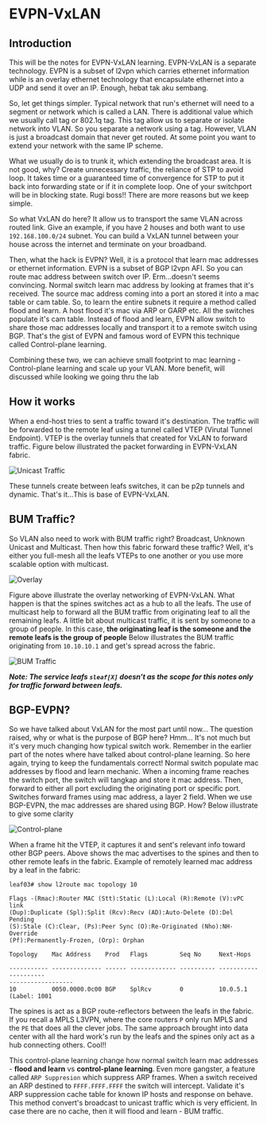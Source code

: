 # EVPN-VxLAN

## Introduction

This will be the notes for EVPN-VxLAN learning. EVPN-VxLAN is a separate technology. EVPN is a subset of l2vpn which carries ethernet information while is an overlay ethernet technology that encapsulate ethernet into a UDP and send it over an IP. Enough, hebat tak aku sembang.

So, let get things simpler. Typical network that run's ethernet will need to a segment or network which is called a LAN. There is additional value which we usually call tag or 802.1q tag. This tag allow us to separate or isolate network into VLAN. So you separate a network using a tag. However, VLAN is just a broadcast domain that never get routed. At some point you want to extend your network with the same IP scheme.

What we usually do is to trunk it, which extending the broadcast area. It is not good, why? Create unnecessary traffic, the reliance of STP to avoid loop. It takes time or a guaranteed time of convergence for STP to put it back into forwarding state or if it in complete loop. One of your switchport will be in blocking state. Rugi boss!! There are more reasons but we keep simple.

So what VxLAN do here? It allow us to transport the same VLAN across routed link. Give an example, if you have 2 houses and both want to use `192.168.100.0/24` subnet. You can build a VxLAN tunnel between your house across the internet and terminate on your broadband.

Then, what the hack is EVPN? Well, it is a protocol that learn mac addresses or ethernet information. EVPN is a subset of BGP l2vpn AFI. So you can route mac address between switch over IP. Erm...doesn't seems convincing. Normal switch learn mac address by looking at frames that it's received. The source mac address coming into a port an stored it into a mac table or cam table. So, to learn the entire subnets it require a method called flood and learn. A host flood it's mac via ARP or GARP etc. All the switches populate it's cam table. Instead of flood and learn, EVPN allow switch to share those mac addresses locally and transport it to a remote switch using BGP. That's the gist of EVPN and famous word of EVPN this technique called Control-plane learning.

Combining these two, we can achieve small footprint to mac learning - Control-plane learning and scale up your VLAN. More benefit, will discussed while looking we going thru the lab

## How it works

When a end-host tries to sent a traffic toward it's destination. The traffic will be forwarded to the remote leaf using a tunnel called VTEP (Virutal Tunnel Endpoint). VTEP is the overlay tunnels that created for VxLAN to forward traffic. Figure below illustrated the packet forwarding in EVPN-VxLAN fabric.

![Unicast Traffic](https://github.com/meorkamalmeorsulaiman/DC-Tech/blob/EVPN-VxLAN/EVPN-VxLAN/diagrams/EVPN-VxLAN-Unicast%20Traffic.jpg)

These tunnels create between leafs switches, it can be p2p tunnels and dynamic. That's it...This is base of EVPN-VxLAN.

## BUM Traffic?

So VLAN also need to work with BUM traffic right? Broadcast, Unknown Unicast and Multicast. Then how this fabric forward these traffic? Well, it's either you full-mesh all the leafs VTEPs to one another or you use more scalable option with multicast.

![Overlay](https://github.com/meorkamalmeorsulaiman/DC-Tech/blob/EVPN-VxLAN/EVPN-VxLAN/diagrams/EVPN-VxLAN-Overlay.jpg)

Figure above illustrate the overlay networking of EVPN-VxLAN. What happen is that the spines switches act as a hub to all the leafs. The use of multicast help to forward all the BUM traffic from originating leaf to all the remaining leafs. A little bit about multicast traffic, it is sent by someone to a group of people. In this case, **the originating leaf is the someone and the remote leafs is the group of people** Below illustrates the BUM traffic originating from `10.10.10.1` and get's spread across the fabric.

![BUM Traffic](https://github.com/meorkamalmeorsulaiman/DC-Tech/blob/EVPN-VxLAN/EVPN-VxLAN/diagrams/EVPN-VxLAN-BUM%20Traffic.jpg)

__*Note: The service leafs `sleaf[X]` doesn't as the scope for this notes only for traffic forward between leafs.*__


## BGP-EVPN?

So we have talked about VxLAN for the most part until now... The question raised, why or what is the purpose of BGP here? Hmm... It's not much but it's very much changing how typical switch work. Remember in the earlier part of the notes where have talked about control-plane learning. So here again, trying to keep the fundamentals correct! Normal switch populate mac addresses by flood and learn mechanic. When a incoming frame reaches the switch port, the switch will tangkap and store it mac address. Then, forward to either all port excluding the originating port or specific port. Switches forward frames using mac address, a layer 2 field. When we use BGP-EVPN, the mac addresses are shared using BGP. How? Below illustrate to give some clarity

![Control-plane](https://github.com/meorkamalmeorsulaiman/DC-Tech/blob/EVPN-VxLAN/EVPN-VxLAN/diagrams/EVPN-VxLAN-Control-Plan%20Learning.jpg)

When a frame hit the VTEP, it captures it and sent's relevant info toward other BGP peers. Above shows the mac advertises to the spines and then to other remote leafs in the fabric. Example of remotely learned mac address by a leaf in the fabric:

```
leaf03# show l2route mac topology 10

Flags -(Rmac):Router MAC (Stt):Static (L):Local (R):Remote (V):vPC link 
(Dup):Duplicate (Spl):Split (Rcv):Recv (AD):Auto-Delete (D):Del Pending
(S):Stale (C):Clear, (Ps):Peer Sync (O):Re-Originated (Nho):NH-Override
(Pf):Permanently-Frozen, (Orp): Orphan

Topology    Mac Address    Prod   Flags         Seq No     Next-Hops            
                  
----------- -------------- ------ ------------- ---------- ---------------------
------------------
10          0050.0000.0c00 BGP    SplRcv        0          10.0.5.1 (Label: 1001

```
The spines is act as a BGP route-reflectors between the leafs in the fabric. If you recall a MPLS L3VPN, where the core routers `P` only run MPLS and the `PE` that does all the clever jobs. The same approach brought into data center with all the hard work's run by the leafs and the spines only act as a hub connecting others. Cool!!

This control-plane learning change how normal switch learn mac addresses - **flood and learn** vs **control-plane learning**. Even more gangster, a feature called `ARP Suppresion` which suppress ARP frames. When a switch received an ARP destined to `FFFF.FFFF.FFFF` the switch will intercept. Validate it's ARP suppression cache table for known IP hosts and response on behave. This method convert's broadcast to unicast traffic which is very efficient. In case there are no cache, then it will flood and learn - BUM traffic.
